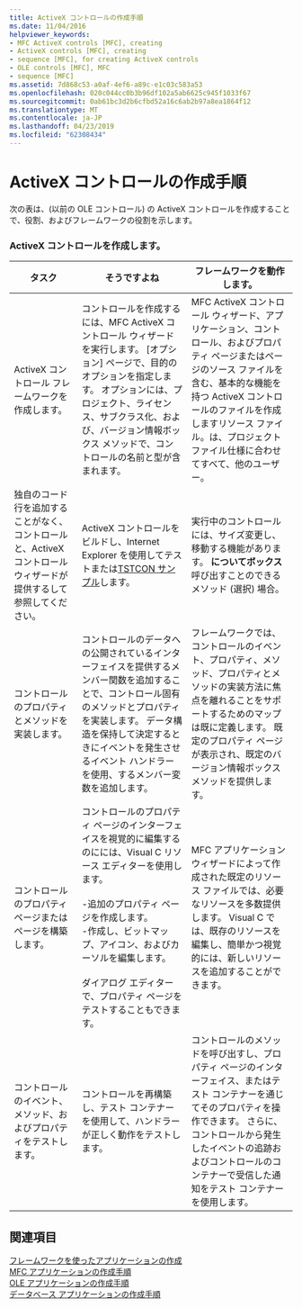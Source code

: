 ```yaml
---
title: ActiveX コントロールの作成手順
ms.date: 11/04/2016
helpviewer_keywords:
- MFC ActiveX controls [MFC], creating
- ActiveX controls [MFC], creating
- sequence [MFC], for creating ActiveX controls
- OLE controls [MFC], MFC
- sequence [MFC]
ms.assetid: 7d868c53-a0af-4ef6-a89c-e1c03c583a53
ms.openlocfilehash: 020c044cc0b3b96df102a5ab6625c945f1033f67
ms.sourcegitcommit: 0ab61bc3d2b6cfbd52a16c6ab2b97a8ea1864f12
ms.translationtype: MT
ms.contentlocale: ja-JP
ms.lasthandoff: 04/23/2019
ms.locfileid: "62308434"
---
```

# <a name="sequence-of-operations-for-creating-activex-controls"></a>ActiveX コントロールの作成手順

次の表は、(以前の OLE コントロール) の ActiveX コントロールを作成することで、役割、およびフレームワークの役割を示します。

### <a name="creating-activex-controls"></a>ActiveX コントロールを作成します。

|タスク|そうですよね|フレームワークを動作します。|
|----------|------------|------------------------|
|ActiveX コントロール フレームワークを作成します。|コントロールを作成するには、MFC ActiveX コントロール ウィザードを実行します。 [オプション] ページで、目的のオプションを指定します。 オプションには、プロジェクト、ライセンス、サブクラス化、および、バージョン情報ボックス メソッドで、コントロールの名前と型が含まれます。|MFC ActiveX コントロール ウィザード、アプリケーション、コントロール、およびプロパティ ページまたはページのソース ファイルを含む、基本的な機能を持つ ActiveX コントロールのファイルを作成しますリソース ファイル。は、プロジェクト ファイル仕様に合わせてすべて、他のユーザー。|
|独自のコード行を追加することがなく、コントロールと、ActiveX コントロール ウィザードが提供するして参照してください。|ActiveX コントロールをビルドし、Internet Explorer を使用してテストまたは[TSTCON サンプル](../overview/visual-cpp-samples.md)します。|実行中のコントロールには、サイズ変更し、移動する機能があります。 **についてボックス**呼び出すことのできるメソッド (選択) 場合。|
|コントロールのプロパティとメソッドを実装します。|コントロールのデータへの公開されているインターフェイスを提供するメンバー関数を追加することで、コントロール固有のメソッドとプロパティを実装します。 データ構造を保持して決定するときにイベントを発生させるイベント ハンドラーを使用、するメンバー変数を追加します。|フレームワークでは、コントロールのイベント、プロパティ、メソッド、プロパティとメソッドの実装方法に焦点を離れることをサポートするためのマップは既に定義します。 既定のプロパティ ページが表示され、既定のバージョン情報ボックス メソッドを提供します。|
|コントロールのプロパティ ページまたはページを構築します。|コントロールのプロパティ ページのインターフェイスを視覚的に編集するのにには、Visual C リソース エディターを使用します。<br /><br />-追加のプロパティ ページを作成します。<br />-作成し、ビットマップ、アイコン、およびカーソルを編集します。<br /><br /> ダイアログ エディターで、プロパティ ページをテストすることもできます。|MFC アプリケーション ウィザードによって作成された既定のリソース ファイルでは、必要なリソースを多数提供します。 Visual C では、既存のリソースを編集し、簡単かつ視覚的には、新しいリソースを追加することができます。|
|コントロールのイベント、メソッド、およびプロパティをテストします。|コントロールを再構築し、テスト コンテナーを使用して、ハンドラーが正しく動作をテストします。|コントロールのメソッドを呼び出すし、プロパティ ページのインターフェイス、またはテスト コンテナーを通じてそのプロパティを操作できます。 さらに、コントロールから発生したイベントの追跡およびコントロールのコンテナーで受信した通知をテスト コンテナーを使用します。|

## <a name="see-also"></a>関連項目

[フレームワークを使ったアプリケーションの作成](../mfc/building-on-the-framework.md)<br/>
[MFC アプリケーションの作成手順](../mfc/sequence-of-operations-for-building-mfc-applications.md)<br/>
[OLE アプリケーションの作成手順](../mfc/sequence-of-operations-for-creating-ole-applications.md)<br/>
[データベース アプリケーションの作成手順](../mfc/sequence-of-operations-for-creating-database-applications.md)
